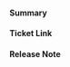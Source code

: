 <!-- Thank you for contributing a pull request! Here are a few tips to help you:

1. If this is your first contribution, make sure you've read the Contribution Checklist https://developers.mattermost.com/contribute/getting-started/contribution-checklist/
2. Read our blog post about "Submitting Great PRs" https://developers.mattermost.com/blog/2019-01-24-submitting-great-prs
3. Take a look at other repository specific documentation at https://developers.mattermost.com/contribute
-->

#### Summary
<!--
A description of what this pull request does, as well as QA test steps (if applicable and if not already added to the Jira ticket).
-->

#### Ticket Link
<!--
If this pull request addresses a Help Wanted ticket, please link the relevant GitHub issue, e.g.

  Fixes https://github.com/mattermost/mattermost-server/issues/XXXXX

Otherwise, link the JIRA ticket.
-->

#### Release Note
<!--
Add a release note for each of the following conditions:

* Config changes (additions, deletions, updates).
* API additions—new endpoint, new response fields, or newly accepted request parameters.
* Database changes (any).
* Schema migration changes. Use the [Schema Migration Template](https://docs.google.com/document/d/18lD7N32oyMtYjFrJKwsNv8yn6Fe5QtF-eMm8nn0O8tk/edit?usp=sharing) as a starting point to capture these details as release notes. 
* Websocket additions or changes.
* Anything noteworthy to a Mattermost instance administrator (err on the side of over-communicating).
* New features and improvements, including behavioral changes, UI changes, and CLI changes.
* Bug fixes and fixes of previous known issues.
* Deprecation warnings, breaking changes, or compatibility notes.

If no release notes are required, write NONE. Use past-tense. Newlines are stripped.

Examples:

```
Added new API endpoints POST /api/v4/foo, GET api/v4/foo, and GET api/v4/foo/:foo_id.
```

```
Added a new config setting ServiceSettings.FooBar. Added a new column Foo to the Users table.
```

```
NONE
```
-->
```release-note

```
